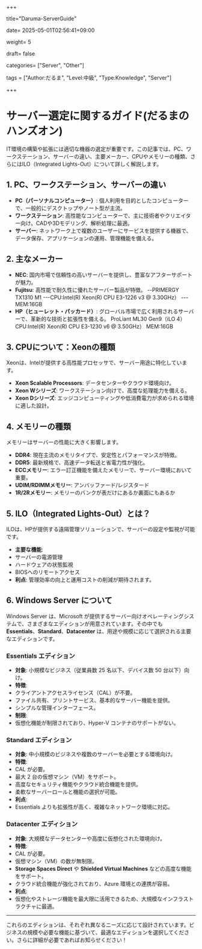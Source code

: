 +++

title="Daruma-ServerGuide"

date= 2025-05-01T02:56:41+09:00

weight= 5

draft= false

categories= ["Server", "Other"] 

tags = ["Author:だるま", "Level:中級", "Type:Knowledge", "Server"]

+++

# サーバー選定に関するガイド(だるまのハンズオン)

IT環境の構築や拡張には適切な機器の選定が重要です。この記事では、PC、ワークステーション、サーバーの違い、主要メーカー、CPUやメモリーの種類、さらにはILO（Integrated Lights-Out）について詳しく解説します。

## 1. PC、ワークステーション、サーバーの違い
- **PC（パーソナルコンピューター）**: 個人利用を目的としたコンピューターで、一般的にデスクトップやノート型が主流。
- **ワークステーション**: 高性能なコンピューターで、主に技術者やクリエイター向け。CADや3Dモデリング、解析処理に最適。
- **サーバー**: ネットワーク上で複数のユーザーにサービスを提供する機器で、データ保存、アプリケーションの運用、管理機能を備える。

## 2. 主なメーカー
- **NEC**: 国内市場で信頼性の高いサーバーを提供し、豊富なアフターサポートが魅力。
- **Fujitsu**: 高性能で耐久性に優れたサーバー製品が特徴。
--PRIMERGY TX1310 M1
---CPU:Intel(R) Xeon(R) CPU E3-1226 v3 @ 3.30GHz）
---MEM:16GB
- **HP（ヒューレット・パッカード）**: グローバル市場で広く利用されるサーバーで、革新的な技術と拡張性を備える。
ProLiant ML30 Gen9（iLO 4）
CPU:Intel(R) Xeon(R) CPU E3-1230 v6 @ 3.50GHz）
MEM:16GB

## 3. CPUについて：Xeonの種類
Xeonは、Intelが提供する高性能プロセッサで、サーバー用途に特化しています。
- **Xeon Scalable Processors**: データセンターやクラウド環境向け。
- **Xeon Wシリーズ**: ワークステーション向けで、高度な処理能力を備える。
- **Xeon Dシリーズ**: エッジコンピューティングや低消費電力が求められる環境に適した設計。

## 4. メモリーの種類
メモリーはサーバーの性能に大きく影響します。
- **DDR4**: 現在主流のメモリタイプで、安定性とパフォーマンスが特徴。
- **DDR5**: 最新規格で、高速データ転送と省電力性が強化。
- **ECCメモリー**: エラー訂正機能を備えたメモリーで、サーバー環境において重要。
- **UDIM/RDIMMメモリー**: アンバッファード/レジスタード
- **1R/2Rメモリー**: メモリーのバンクが表だけにあるか裏面にもあるか

## 5. ILO（Integrated Lights-Out）とは？
ILOは、HPが提供する遠隔管理ソリューションで、サーバーの設定や監視が可能です。
- **主要な機能**:
- サーバーの電源管理
- ハードウェアの状態監視
- BIOSへのリモートアクセス
- **利点**: 管理効率の向上と運用コストの削減が期待されます。

## 6. Windows Server について

Windows Server は、Microsoft が提供するサーバー向けオペレーティングシステムで、さまざまなエディションが用意されています。その中でも **Essentials**、**Standard**、**Datacenter** は、用途や規模に応じて選択される主要なエディションです。

### Essentials エディション
- **対象**: 小規模なビジネス（従業員数 25 名以下、デバイス数 50 台以下）向け。
- **特徴**:
- クライアントアクセスライセンス（CAL）が不要。
- ファイル共有、プリントサービス、基本的なサーバー機能を提供。
- シンプルな管理インターフェース。
- **制限**:
- 仮想化機能が制限されており、Hyper-V コンテナのサポートがない。

### Standard エディション
- **対象**: 中小規模のビジネスや複数のサーバーを必要とする環境向け。
- **特徴**:
- CAL が必要。
- 最大 2 台の仮想マシン（VM）をサポート。
- 高度なセキュリティ機能やクラウド統合機能を提供。
- 柔軟なサーバーロールと機能の選択が可能。
- **利点**:
- Essentials よりも拡張性が高く、複雑なネットワーク環境に対応。

### Datacenter エディション
- **対象**: 大規模なデータセンターや高度に仮想化された環境向け。
- **特徴**:
- CAL が必要。
- 仮想マシン（VM）の数が無制限。
- **Storage Spaces Direct** や **Shielded Virtual Machines** などの高度な機能をサポート。
- クラウド統合機能が強化されており、Azure 環境との連携が容易。
- **利点**:
- 仮想化やストレージ機能を最大限に活用できるため、大規模なインフラストラクチャに最適。

---

これらのエディションは、それぞれ異なるニーズに応じて設計されています。ビジネスの規模や必要な機能に基づいて、最適なエディションを選択してください。さらに詳細が必要であればお知らせください！

